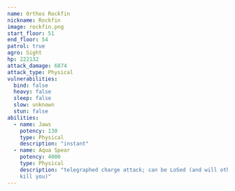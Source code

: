 ```yaml
---
name: Orthos Rockfin
nickname: Rockfin
image: rockfin.png
start_floor: 51
end_floor: 54
patrol: true
agro: Sight
hp: 222132
attack_damage: 6874
attack_type: Physical
vulnerabilities:
  bind: false
  heavy: false
  sleep: false
  slow: unknown
  stun: false
abilities:
  - name: Jaws
    potency: 130
    type: Physical
    description: "instant"
  - name: Aqua Spear
    potency: 4000
    type: Physical
    description: "telegraphed charge attack; can be LoSed (and will otherwise
    kill you)"
---
```

